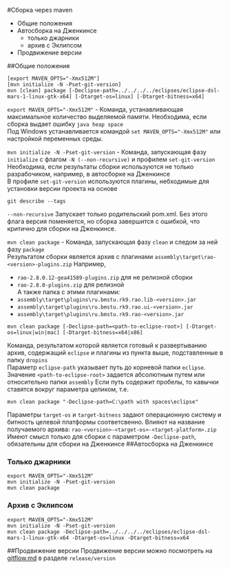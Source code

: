 #Сборка через maven
* Общие положения 
* Автосборка на Дженкинсе
  - только джарники
  - архив с Эклипсом
* Продвижение версии

##Общие положения
```
[export MAVEN_OPTS="-Xmx512M"]
[mvn initialize -N -Pset-git-version]
mvn [clean] package [-Declipse-path=../../../../eclipses/eclipse-dsl-mars-1-linux-gtk-x64] [-Dtarget-os=linux] [-Dtarget-bitness=x64]
```
```export MAVEN_OPTS="-Xmx512M"``` - Команда, устанавливающая максимальное количество выделяемой памяти.
Необходима, если сборка выдает ошибку ```java heap space```<br>
Под Windows устанавливается командой ```set MAVEN_OPTS="-Xmx512M"``` или настройкой переменных среды.

```mvn initialize -N -Pset-git-version``` - Команда, запускающая фазу ```initialize``` с флагом ```-N (--non-recursive)``` и профилем ```set-git-version```<br>
Необходима, если результаты сборки используются не только разрабочиком, например, в автосборке на Дженкинсе<br>
В профиле ```set-git-version``` используются плагины, небходимые для установки версии проекта на основе 
```
git describe --tags
```

```--non-recursive``` Запускает только родительский pom.xml. Без этого флага версия поменяется, но сборка завершится с ошибкой, что критично для сборки на Дженкинсе.

```mvn clean package``` - Команда, запускающая фазу ```clean``` и следом за ней фазу ```package```<br>
Результатом сборки является архив с плагинами ```assembly\target\rao-<version>-plugins.zip```
Например, 
- ```rao-2.8.0.12-gea41589-plugins.zip``` для не релизной сборки
- ```rao-2.8.0-plugins.zip``` для релизной<br>
А также папка с этими плагинами:
- ```assembly\target\plugins\ru.bmstu.rk9.rao.lib-<version>.jar```
- ```assembly\target\plugins\ru.bmstu.rk9.rao.ui-<version>.jar```
- ```assembly\target\plugins\ru.bmstu.rk9.rao-<version>.jar```
```
mvn clean package [-Declipse-path=<path-to-eclipse-root>] [-Dtarget-os=linux|win|mac] [-Dtarget-bitness=x64|x86]
```
Команда, результатом которой является готовый к развертыванию архив, содержащий ```eclipse``` и плагины из пункта выше, подставленные в папку ```dropins```<br>
Параметр ```eclipse-path``` указывает путь до корневой папки ```eclipse```. Значение ```<path-to-eclipse-root>``` задается абсолютным путем или относительно папки ```assembly```
Если путь содержит пробелы, то кавычки ставятся вокруг параметра целиком, т.е.
```
mvn clean package "-Declipse-path=C:\path with spaces\eclipse"
```

Параметры ```target-os``` и ```target-bitness``` задают операционную систему и битность целевой платформы соответсвенно. Влияют на название получаемого архива: ```rao-<version>-<target-os>-<target-platform>.zip``` Имеют смысл только для сборки с параметром ```-Declipse-path```, обязательны для сборки на Дженкинсе
##Автосборка на Дженкинсе
### Только джарники
```
export MAVEN_OPTS="-Xmx512M"
mvn initialize -N -Pset-git-version
mvn clean package
```
### Архив с Эклипсом
```
export MAVEN_OPTS="-Xmx512M"
mvn initialize -N -Pset-git-version
mvn clean package -Declipse-path=../../../../eclipses/eclipse-dsl-mars-1-linux-gtk-x64 -Dtarget-os=linux -Dtarget-bitness=x64
```
##Продвижение версии
Продвижение версии можно посмотреть на [gitflow.md](/gitflow.md) в разделе ```release/version```
